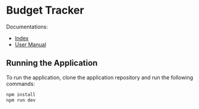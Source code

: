 # Budget Tracker

Documentations:

- [Index](./docs/index.md)
- [User Manual](./docs/user-manual.md)

## Running the Application

To run the application, clone the application repository and run the following commands:

```bash
npm install
npm run dev
```
